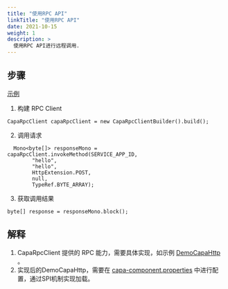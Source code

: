 ```yaml
---
title: "使用RPC API"
linkTitle: "使用RPC API"
date: 2021-10-15 
weight: 1 
description: >
  使用RPC API进行远程调用.
---
```


## 步骤

[示例](https://github.com/reactivegroup/capa/blob/master/examples/src/main/java/group/rxcloud/capa/examples/rpc/DemoRpcClient.java)

1. 构建 RPC Client

```
CapaRpcClient capaRpcClient = new CapaRpcClientBuilder().build();
```

2. 调用请求

```
  Mono<byte[]> responseMono = capaRpcClient.invokeMethod(SERVICE_APP_ID,
        "hello",
        "hello",
        HttpExtension.POST,
        null,
        TypeRef.BYTE_ARRAY);
```

3. 获取调用结果

```
byte[] response = responseMono.block();
```

## 解释
1. CapaRpcClient 提供的 RPC 能力，需要具体实现，如示例 [DemoCapaHttp](https://github.com/Huijing-Xu/capa/blob/master/sdk-spi-demo/src/main/java/group/rxcloud/capa/spi/demo/http/DemoCapaHttp.java) 。
2. 实现后的DemoCapaHttp，需要在 [capa-component.properties](https://github.com/Huijing-Xu/capa/blob/master/sdk-spi-demo/src/main/java/group/rxcloud/capa/spi/demo/http/DemoCapaHttp.java) 中进行配置，通过SPI机制实现加载。
